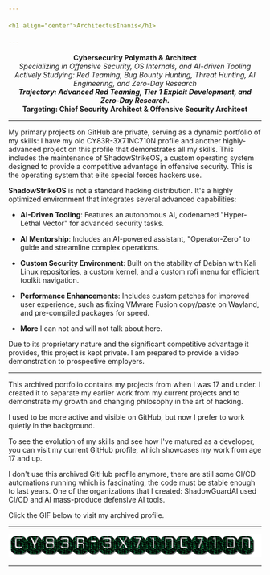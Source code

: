 ```yaml
---

<h1 align="center">ArchitectusInanis</h1>

---
```


<p align="center">
  <strong>Cybersecurity Polymath & Architect</strong><br>
  <em>Specializing in Offensive Security, OS Internals, and AI-driven Tooling</em><br>
  <em>Actively Studying: Red Teaming, Bug Bounty Hunting, Threat Hunting, AI Engineering, and Zero-Day Research</em><br>
  <strong><em>Trajectory: Advanced Red Teaming, Tier 1 Exploit Development, and Zero-Day Research.</em></strong><br>
  <strong>Targeting: Chief Security Architect & Offensive Security Architect</strong>
</p>

---

My primary projects on GitHub are private, serving as a dynamic portfolio of my skills: I have my old CY83R-3X71NC710N profile and another highly-advanced project on this profile that demonstrates all my skills. This includes the maintenance of ShadowStrikeOS, a custom operating system designed to provide a competitive advantage in offensive security. This is the operating system that elite special forces hackers use.

**ShadowStrikeOS** is not a standard hacking distribution. It's a highly optimized environment that integrates several advanced capabilities:

* **AI-Driven Tooling**: Features an autonomous AI, codenamed "Hyper-Lethal Vector" for advanced security tasks.

* **AI Mentorship**: Includes an AI-powered assistant, "Operator-Zero" to guide and streamline complex operations.

* **Custom Security Environment**: Built on the stability of Debian with Kali Linux repositories, a custom kernel, and a custom rofi menu for efficient toolkit navigation.

* **Performance Enhancements**: Includes custom patches for improved user experience, such as fixing VMware Fusion copy/paste on Wayland, and pre-compiled packages for speed.
  
* **More** I can not and will not talk about here.

Due to its proprietary nature and the significant competitive advantage it provides, this project is kept private. I am prepared to provide a video demonstration to prospective employers.

---

This archived portfolio contains my projects from when I was 17 and under. I created it to separate my earlier work from my current projects and to demonstrate my growth and changing philosophy in the art of hacking.

I used to be more active and visible on GitHub, but now I prefer to work quietly in the background.

To see the evolution of my skills and see how I've matured as a developer, you can visit my current GitHub profile, which showcases my work from age 17 and up.

I don't use this archived GitHub profile anymore, there are still some CI/CD automations running which is fascinating, the code must be stable enough to last years. One of the organizations that I created: ShadowGuardAI used CI/CD and AI mass-produce defensive AI tools.

Click the GIF below to visit my archived profile.

---

<p align="center">
  <a href="https://github.com/CY83R-3X71NC710N" target="_blank" rel="noopener noreferrer">
    <img src="cy83r-3x71nc710n-text.gif" alt="CY83R-3X71NC710N Archive">
  </a>
</p>

---
